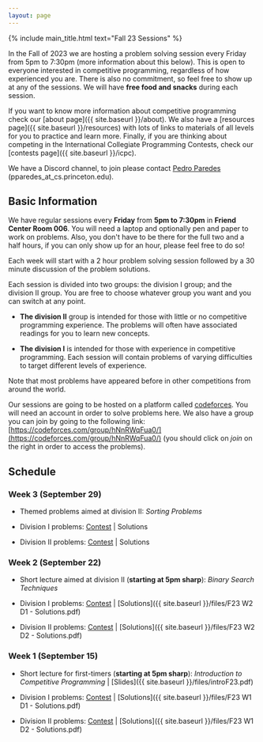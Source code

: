```yaml
---
layout: page
---
```


{% include main_title.html text="Fall 23 Sessions" %}

In the Fall of 2023 we are hosting a problem solving session every
Friday from 5pm to 7:30pm (more information about this below). This is
open to everyone interested in competitive programming, regardless of
how experienced you are. There is also no commitment, so feel free to
show up at any of the sessions. We will have **free food and snacks**
during each session.

If you want to know more information about competitive programming
check our [about page]({{ site.baseurl }}/about). We also have a
[resources page]({{ site.baseurl }}/resources) with lots of links to
materials of all levels for you to practice and learn more. Finally,
if you are thinking about competing in the International Collegiate
Programming Contests, check our [contests
page]({{ site.baseurl }}/icpc).

We have a <i class="bi bi-discord"></i> Discord channel, to join please
contact [Pedro Paredes](https://www.cs.princeton.edu/~pparedes/)
(pparedes_at_cs.princeton.edu).

## Basic Information

We have regular sessions every **Friday** from **5pm to 7:30pm** in
**Friend Center Room 006**. You will need a laptop and
optionally pen and paper to work on problems. Also, you don't have to
be there for the full two and a half hours, if you can only show up
for an hour, please feel free to do so!

Each week will start with a 2 hour problem solving session followed by
a 30 minute discussion of the problem solutions.

Each session is divided into two groups: the division I group; and the
division II group. You are free to choose whatever group you want and
you can switch at any point.

 * **The division II** group is intended for those with little or no
   competitive programming experience. The problems will often have
   associated readings for you to learn new concepts.

 * **The division I** is intended for those with experience in
     competitive programming. Each session will contain problems of
     varying difficulties to target different levels of experience.

Note that most problems have appeared before in other
competitions from around the world.

Our sessions are going to be hosted on a platform called
[codeforces](https://codeforces.com/). You will need an account in
order to solve problems here. We also have a group you can join by
going to the following link:
[https://codeforces.com/group/hNnRWqFua0/](https://codeforces.com/group/hNnRWqFua0/)
(you should click on *join* on the right in order to access the
problems).

## Schedule

### Week 3 (September 29)
 * Themed problems aimed at division II: <i>Sorting Problems</i>

 * Division I problems: [Contest](https://codeforces.com/group/hNnRWqFua0/contest/476137) \| Solutions
 
 * Division II problems: [Contest](https://codeforces.com/group/hNnRWqFua0/contest/476296) \| Solutions

### Week 2 (September 22)
 * Short lecture aimed at division II (**starting at 5pm sharp**): <i>Binary Search Techniques</i>

 * Division I problems: [Contest](https://codeforces.com/group/hNnRWqFua0/contest/474768) \| [Solutions]({{ site.baseurl }}/files/F23 W2 D1 - Solutions.pdf)
 
 * Division II problems: [Contest](https://codeforces.com/group/hNnRWqFua0/contest/474760) \| [Solutions]({{ site.baseurl }}/files/F23 W2 D2 - Solutions.pdf)

### Week 1 (September 15)
 * Short lecture for first-timers (**starting at 5pm sharp**): <i>Introduction to Competitive Programming</i> \| [Slides]({{ site.baseurl }}/files/introF23.pdf)

 * Division I problems: [Contest](https://codeforces.com/group/hNnRWqFua0/contest/473412) \| [Solutions]({{ site.baseurl }}/files/F23 W1 D1 - Solutions.pdf)
 
 * Division II problems: [Contest](https://codeforces.com/group/hNnRWqFua0/contest/473403) \| [Solutions]({{ site.baseurl }}/files/F23 W1 D2 - Solutions.pdf)